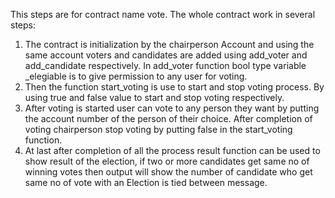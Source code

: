 This steps are for contract name vote.
The whole contract work in several steps:
1)	The contract is initialization by the chairperson Account and using the same account voters and candidates are added using add_voter and add_candidate respectively. In add_voter function bool type variable _elegiable is to give permission to any user for voting.
2)	Then the function start_voting is use to start and stop voting process. By using true and false value to start and stop voting respectively.
3)	After voting is started user can vote to any person they want by putting the account number of the person of their choice. After completion of voting chairperson stop voting by putting false in the start_voting function.
4)	At last after completion of all the process result function can be used to show result of the election, if two or more candidates get same no of winning votes then output will show the number of candidate who get same no of vote with an Election is tied between message. 
